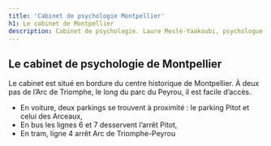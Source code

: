 ```yaml
---
title: 'Cabinet de psychologie Montpellier'
h1: Le cabinet de Montpellier
description: Cabinet de psychologie. Laure Meslé-Yaakoubi, psychologue clinicienne. 2 bis rue Pitot 34000 Montpellier 06.16.03.40.37.
---
```


## Le cabinet de psychologie de Montpellier

Le cabinet est situé en bordure du centre historique de Montpellier. À deux pas de l’Arc de Triomphe, le long du parc du Peyrou, il est facile d’accès.

- En voiture, deux parkings se trouvent à proximité : le parking Pitot et celui des Arceaux,
- En bus les lignes 6 et 7 desservent l’arrêt Pitot,
- En tram, ligne 4 arrêt Arc de Triomphe-Peyrou

